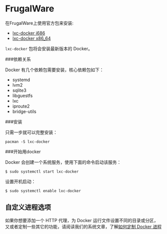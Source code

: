 FrugalWare
===

在FrugalWare上使用官方包来安装:

- [lxc-docker i686](http://www.frugalware.org/packages/200141)
- [lxc-docker x86_64](http://www.frugalware.org/packages/200130)

`lxc-docker` 包将会安装最新版本的 Docker。

###依赖关系

Docker 有几个依赖包需要安装，核心依赖包如下：

- systemd
- lvm2
- sqlite3
- libguestfs
- lxc
- iproute2
- bridge-utils

###安装

只需一步就可以完整安装：

	pacman -S lxc-docker


###开始用docker

Docker 会创建一个系统服务，使用下面的命令启动该服务：

	$ sudo systemctl start lxc-docker

设置开机启动：

	$ sudo systemctl enable lxc-docker

## 自定义进程选项

如果你想要添加一个 HTTP 代理，为 Docker 运行文件设置不同的目录或分区，又或者定制一些其它的功能，请阅读我们的系统文章，了解[如何定制 Docker 进程](/articles/systemd.md)